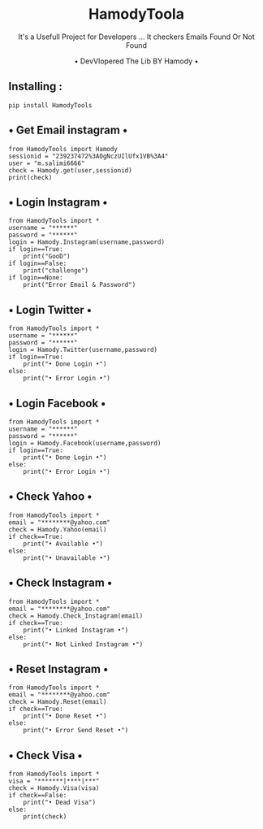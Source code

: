 <h1 align="center">HamodyToola</h1>
<p align="center">It's a Usefull Project for Developers ... It checkers Emails Found Or Not Found</p>

<p align="center"> • DevVlopered The Lib BY Hamody • </p>


## Installing :
```
pip install HamodyTools

```
## • Get Email instagram •

```
from HamodyTools import Hamody
sessionid = "239237472%3AOgNczUIlUfx1VB%3A4"
user = "m.salimi6666"
check = Hamody.get(user,sessionid)
print(check)

```
## • Login Instagram •

```
from HamodyTools import *
username = "******"
password = "******"
login = Hamody.Instagram(username,password)
if login==True:
	print("GooD")
if login==False:
	print("challenge")
if login==None:
	print("Error Email & Password")
```
## • Login Twitter •
```
from HamodyTools import *
username = "******"
password = "******"
login = Hamody.Twitter(username,password)
if login==True:
	print("• Done Login •")
else:
	print("• Error Login •")
```
## • Login Facebook •
```
from HamodyTools import *
username = "******"
password = "******"
login = Hamody.Facebook(username,password)
if login==True:
	print("• Done Login •")
else:
	print("• Error Login •")
```
## • Check Yahoo •
```
from HamodyTools import *
email = "********@yahoo.com"
check = Hamody.Yahoo(email)
if check==True:
	print("• Available •")
else:
	print("• Unavailable •")
```
## • Check Instagram •

```
from HamodyTools import *
email = "********@yahoo.com"
check = Hamody.Check_Instagram(email)
if check==True:
	print("• Linked Instagram •")
else:
	print("• Not Linked Instagram •")
```
## • Reset Instagram •
```
from HamodyTools import *
email = "********@yahoo.com"
check = Hamody.Reset(email)
if check==True:
	print("• Done Reset •")
else:
	print("• Error Send Reset •")
```
## • Check Visa •
```
from HamodyTools import *
visa = "*******|****|***"
check = Hamody.Visa(visa)
if check==False:
	print("• Dead Visa")
else:
	print(check)
```